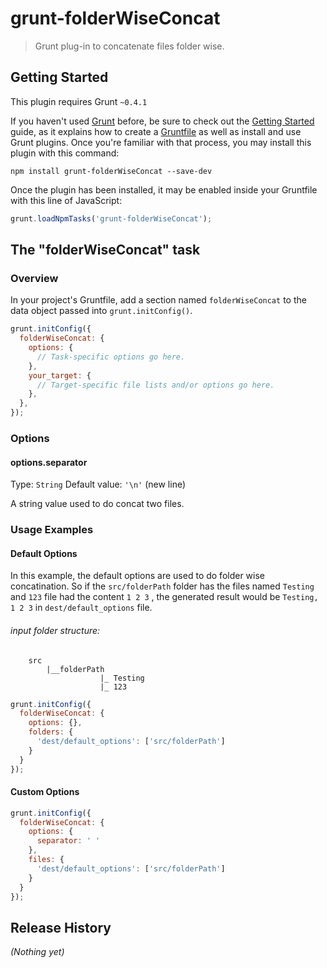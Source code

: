 # grunt-folderWiseConcat

> Grunt plug-in to concatenate files folder wise.

## Getting Started
This plugin requires Grunt `~0.4.1`

If you haven't used [Grunt](http://gruntjs.com/) before, be sure to check out the [Getting Started](http://gruntjs.com/getting-started) guide, as it explains how to create a [Gruntfile](http://gruntjs.com/sample-gruntfile) as well as install and use Grunt plugins. Once you're familiar with that process, you may install this plugin with this command:

```shell
npm install grunt-folderWiseConcat --save-dev
```

Once the plugin has been installed, it may be enabled inside your Gruntfile with this line of JavaScript:

```js
grunt.loadNpmTasks('grunt-folderWiseConcat');
```

## The "folderWiseConcat" task

### Overview
In your project's Gruntfile, add a section named `folderWiseConcat` to the data object passed into `grunt.initConfig()`.

```js
grunt.initConfig({
  folderWiseConcat: {
    options: {
      // Task-specific options go here.
    },
    your_target: {
      // Target-specific file lists and/or options go here.
    },
  },
});
```

### Options

#### options.separator
Type: `String`
Default value: `'\n'` (new line)

A string value used to do concat two files.

### Usage Examples

#### Default Options
In this example, the default options are used to do folder wise concatination. So if the `src/folderPath` folder has the files named `Testing` and `123` file had the content `1 2 3` , the generated result would be `Testing, 1 2 3` in `dest/default_options` file.

###### input folder structure:
```
	src
		|__folderPath
					|_ Testing
					|_ 123
```

```js
grunt.initConfig({
  folderWiseConcat: {
    options: {},
    folders: {
      'dest/default_options': ['src/folderPath']
    }
  }
});
```

#### Custom Options

```js
grunt.initConfig({
  folderWiseConcat: {
    options: {
      separator: ' '
    },
    files: {
      'dest/default_options': ['src/folderPath']
    }
  }
});
```

## Release History
_(Nothing yet)_